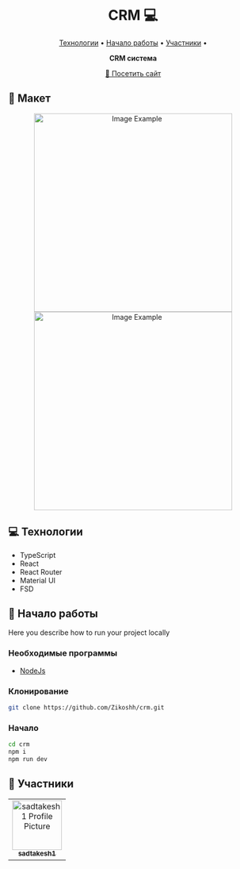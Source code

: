<h1 align="center" style="font-weight: bold;">CRM 💻</h1>

<p align="center">
  <a href="#tech">Технологии</a> •
  <a href="#started">Начало работы</a> •
  <a href="#colab">Участники</a> •
</p>

<p align="center">
    <b>CRM система</b>
</p>

<p align="center">
     <a href="PROJECT__URL">📱 Посетить сайт</a>
</p>

<h2 id="layout">🎨 Макет</h2>

<p align="center">
    <img src="../.github/example.png" alt="Image Example" width="400px">
    <img src="../.github/example.png" alt="Image Example" width="400px">
</p>

<h2 id="technologies">💻 Технологии</h2>

- TypeScript
- React
- React Router
- Material UI
- FSD

<h2 id="started">🚀 Начало работы</h2>

Here you describe how to run your project locally

<h3>Необходимые программы</h3>

- [NodeJs]([https://github.com/](https://nodejs.org/en))

<h3>Клонирование</h3>

```bash
git clone https://github.com/Zikoshh/crm.git
```

<h3>Начало</h3>

```bash
cd crm
npm i
npm run dev
```

<h2 id="colab">🤝 Участники</h2>

<table>
  <tr>
    <td align="center">
      <a href="#sadtakesh1">
        <img src="https://avatars.githubusercontent.com/u/126825418?v=4" width="100px;" alt="sadtakesh1 Profile Picture"/><br>
        <sub>
          <b>sadtakesh1</b>
        </sub>
      </a>
    </td>
  </tr>
</table>
